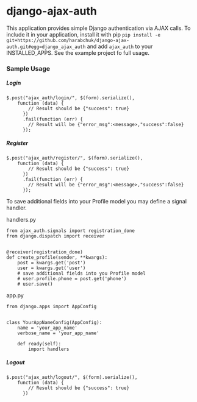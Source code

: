 django-ajax-auth
================
This application provides simple Django authentication via AJAX calls. To include it in your application, 
install it with pip ```pip install -e git+https://github.com/harabchuk/django-ajax-auth.git#egg=django_ajax_auth``` and add ```ajax_auth``` to your INSTALLED_APPS. See the example project fo full usage.

### Sample Usage
##### Login

```
$.post("ajax_auth/login/", $(form).serialize(),
    function (data) {
        // Result should be {"success": true}
      })
      .fail(function (err) {
        // Result will be {"error_msg":<message>,"success":false}
      });
```

##### Register

```
$.post("ajax_auth/register/", $(form).serialize(),
    function (data) {
        // Result should be {"success": true}
      })
      .fail(function (err) {
        // Result will be {"error_msg":<message>,"success":false}
      });
```

To save additional fields into your Profile model you may define a signal handler.

handlers.py
```
from ajax_auth.signals import registration_done
from django.dispatch import receiver


@receiver(registration_done)
def create_profile(sender, **kwargs):
    post = kwargs.get('post')
    user = kwargs.get('user')
    # save additional fields into you Profile model
    # user.profile.phone = post.get('phone')
    # user.save()
```

app.py
```
from django.apps import AppConfig


class YourAppNameConfig(AppConfig):
    name = 'your_app_name'
    verbose_name = 'your_app_name'

    def ready(self):
        import handlers
```

##### Logout

```
$.post("ajax_auth/logout/", $(form).serialize(),
    function (data) {
        // Result should be {"success": true}
      })
```

